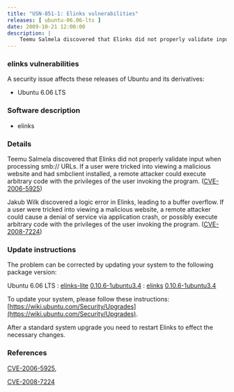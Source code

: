 ```yaml
---
title: "USN-851-1: Elinks vulnerabilities"
releases: [ ubuntu-06.06-lts ]
date: 2009-10-21 12:00:00
description: |
    Teemu Salmela discovered that Elinks did not properly validate input when processing smb:// URLs. If a user were tricked into viewing a malicious website and had smbclient installed, a remote attacker could execute arbitrary code with the privileges of the user invoking the program. ([CVE-2006-5925](http://people.ubuntu.com/~ubuntu-security/cve/CVE-2006-5925))
--- 
```

 
### elinks vulnerabilities

A security issue affects these releases of Ubuntu and its derivatives:

* Ubuntu 6.06 LTS

### Software description

* elinks 

### Details

Teemu Salmela discovered that Elinks did not properly validate input when processing smb:// URLs. If a user were tricked into viewing a malicious website and had smbclient installed, a remote attacker could execute arbitrary code with the privileges of the user invoking the program. ([CVE-2006-5925](http://people.ubuntu.com/~ubuntu-security/cve/CVE-2006-5925))

Jakub Wilk discovered a logic error in Elinks, leading to a buffer overflow. If a user were tricked into viewing a malicious website, a remote attacker could cause a denial of service via application crash, or possibly execute arbitrary code with the privileges of the user invoking the program. ([CVE-2008-7224](http://people.ubuntu.com/~ubuntu-security/cve/CVE-2008-7224)) 

### Update instructions

The problem can be corrected by updating your system to the following package version:

Ubuntu 6.06 LTS
 : [elinks-lite](https://launchpad.net/ubuntu/+source/elinks) <span> [0.10.6-1ubuntu3.4](https://launchpad.net/ubuntu/+source/elinks/0.10.6-1ubuntu3.4) </span> 
 : [elinks](https://launchpad.net/ubuntu/+source/elinks) <span> [0.10.6-1ubuntu3.4](https://launchpad.net/ubuntu/+source/elinks/0.10.6-1ubuntu3.4) </span> 

To update your system, please follow these instructions: [https://wiki.ubuntu.com/Security/Upgrades](https://wiki.ubuntu.com/Security/Upgrades).

After a standard system upgrade you need to restart Elinks to effect the necessary changes. 

### References

 [CVE-2006-5925](http://people.ubuntu.com/~ubuntu-security/cve/CVE-2006-5925), 

 [CVE-2008-7224](http://people.ubuntu.com/~ubuntu-security/cve/CVE-2008-7224)
 
